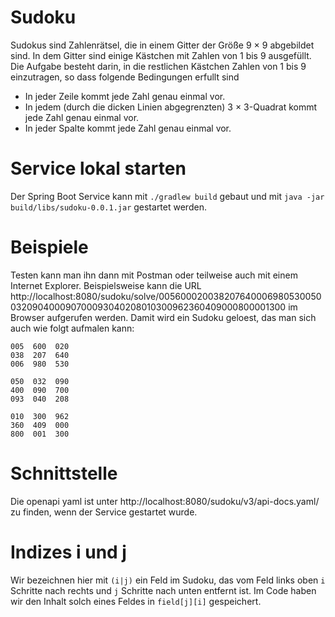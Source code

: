 # Sudoku

Sudokus sind Zahlenrätsel, die in einem Gitter der Größe 9 × 9 abgebildet sind. In dem Gitter sind einige Kästchen mit
Zahlen von 1 bis 9 ausgefüllt. Die Aufgabe besteht darin, in die restlichen Kästchen Zahlen von 1 bis 9 einzutragen, so
dass folgende Bedingungen erfullt sind
<ul>
  <li>In jeder Zeile kommt jede Zahl genau einmal vor.</li>
  <li>In jedem (durch die dicken Linien abgegrenzten) 3 × 3-Quadrat kommt jede Zahl genau einmal vor.</li>
  <li>In jeder Spalte kommt jede Zahl genau einmal vor.</li>
</ul>

# Service lokal starten

Der Spring Boot Service kann mit
`./gradlew build`
gebaut und mit
`java -jar build/libs/sudoku-0.0.1.jar`
gestartet werden.

# Beispiele

Testen kann man ihn dann mit Postman oder teilweise auch mit einem Internet Explorer. Beispielsweise kann die URL
http://localhost:8080/sudoku/solve/005600020038207640006980530050032090400090700093040208010300962360409000800001300 im
Browser aufgerufen werden. Damit wird ein Sudoku geloest, das man sich auch wie folgt aufmalen kann:

```
005  600  020
038  207  640
006  980  530

050  032  090
400  090  700
093  040  208

010  300  962
360  409  000
800  001  300
```

# Schnittstelle

Die openapi yaml ist unter http://localhost:8080/sudoku/v3/api-docs.yaml/ zu finden, wenn der Service gestartet wurde.

# Indizes i und j

Wir bezeichnen hier mit `(i|j)` ein Feld im Sudoku, das vom Feld links oben `i` Schritte nach rechts und `j` Schritte
nach unten entfernt ist. Im Code haben wir den Inhalt solch eines Feldes in `field[j][i]` gespeichert.